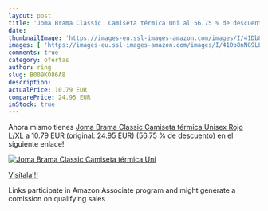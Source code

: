 ```yaml
---
layout: post
title: 'Joma Brama Classic  Camiseta térmica Uni al 56.75 % de descuento'
date: 
thumbnailImage: 'https://images-eu.ssl-images-amazon.com/images/I/41Db8nNG9LL._SL200_.jpg'
images: [ 'https://images-eu.ssl-images-amazon.com/images/I/41Db8nNG9LL._SL200_.jpg' ]
comments: true
category: ofertas
author: ring
slug: B009KO86A8
description:
actualPrice: 10.79 EUR
comparePrice: 24.95 EUR
inStock: true
---
```


Ahora mismo tienes [Joma Brama Classic  Camiseta térmica Unisex  Rojo  L/XL](https://www.amazon.es/dp/B009KO86A8/?tag=tolees-21) a 10.79 EUR (original: 24.95 EUR) (56.75 %  de descuento) en el siguiente enlace!

[![Joma Brama Classic  Camiseta térmica Uni](https://images-eu.ssl-images-amazon.com/images/I/41Db8nNG9LL._SL200_.jpg)](https://www.amazon.es/dp/B009KO86A8/?tag=tolees-21)

[Visítala!!!](https://www.amazon.es/dp/B009KO86A8/?tag=tolees-21)

Links participate in Amazon Associate program and might generate a comission on qualifying sales
